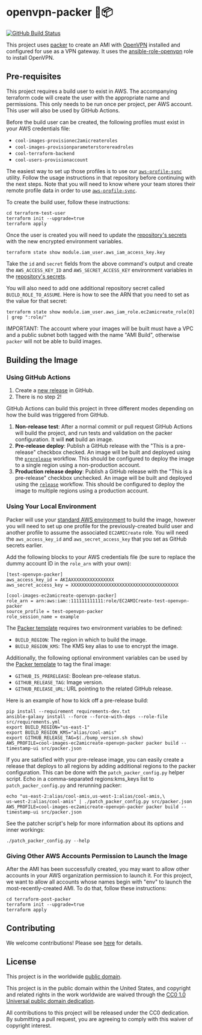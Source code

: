 # openvpn-packer 🚪📦 #

[![GitHub Build Status](https://github.com/cisagov/openvpn-packer/workflows/build/badge.svg)](https://github.com/cisagov/openvpn-packer/actions)

This project uses [packer](https://packer.io)
to create an AMI with [OpenVPN](https://openvpn.net)
installed and configured for use as a VPN gateway.
It uses the
[ansible-role-openvpn](https://github.com/cisagov/ansible-role-openvpn)
role to install OpenVPN.

## Pre-requisites ##

This project requires a build user to exist in AWS.  The accompanying terraform
code will create the user with the appropriate name and permissions.  This only
needs to be run once per project, per AWS account.  This user will also be used by
GitHub Actions.

Before the build user can be created, the following profiles must exist in
your AWS credentials file:

* `cool-images-provisionec2amicreateroles`
* `cool-images-provisionparameterstorereadroles`
* `cool-terraform-backend`
* `cool-users-provisionaccount`

The easiest way to set up those profiles is to use our
[`aws-profile-sync`](https://github.com/cisagov/aws-profile-sync) utility.
Follow the usage instructions in that repository before continuing with the
next steps.  Note that you will need to know where your team stores their
remote profile data in order to use
[`aws-profile-sync`](https://github.com/cisagov/aws-profile-sync).

To create the build user, follow these instructions:

```console
cd terraform-test-user
terraform init --upgrade=true
terraform apply
```

Once the user is created you will need to update the
[repository's secrets](https://github.com/cisagov/openvpn-packer/settings/secrets)
with the new encrypted environment variables.

```console
terraform state show module.iam_user.aws_iam_access_key.key
```

Take the `id` and `secret` fields from the above command's output and create the
`AWS_ACCESS_KEY_ID` and `AWS_SECRET_ACCESS_KEY` environment variables in the
[repository's secrets](https://github.com/cisagov/openvpn-packer/settings/secrets).

You will also need to add one additional repository secret called
`BUILD_ROLE_TO_ASSUME`.  Here is how to see the ARN that you need to set
as the value for that secret:

```console
terraform state show module.iam_user.aws_iam_role.ec2amicreate_role[0] | grep ":role/"
```

IMPORTANT: The account where your images will be built must have a VPC and
a public subnet both tagged with the name "AMI Build", otherwise `packer`
will not be able to build images.

## Building the Image ##

### Using GitHub Actions ###

1. Create a [new release](https://help.github.com/en/articles/creating-releases)
   in GitHub.
1. There is no step 2!

GitHub Actions can build this project in three different modes depending on
how the build was triggered from GitHub.

1. **Non-release test**: After a normal commit or pull request GitHub Actions
   will build the project, and run tests and validation on the
   packer configuration.  It will __not__ build an image.
1. **Pre-release deploy**: Publish a GitHub release
   with the "This is a pre-release" checkbox checked.  An image will be built
   and deployed using the [`prerelease`](.github/workflows/prerelease.yml)
   workflow.  This should be configured to deploy the image to a single region
   using a non-production account.
1. **Production release deploy**: Publish a GitHub release with
   the "This is a pre-release" checkbox unchecked.  An image will be built
   and deployed using the [`release`](.github/workflows/release.yml)
   workflow.  This should be configured to deploy the image to multiple regions
   using a production account.

### Using Your Local Environment ###

Packer will use your
[standard AWS environment](https://docs.aws.amazon.com/cli/latest/userguide/cli-configure-envvars.html)
to build the image, however you will need to set up one profile for the
previously-created build user and another profile to assume the associated
`EC2AMICreate` role.  You will need the `aws_access_key_id` and
`aws_secret_access_key` that you set as GitHub secrets earlier.

Add the following blocks to your AWS credentials file (be sure to replace the
dummy account ID in the `role_arn` with your own):

```console
[test-openvpn-packer]
aws_access_key_id = AKIAXXXXXXXXXXXXXXXX
aws_secret_access_key = XXXXXXXXXXXXXXXXXXXXXXXXXXXXXXXXXXXXXXXX

[cool-images-ec2amicreate-openvpn-packer]
role_arn = arn:aws:iam::111111111111:role/EC2AMICreate-test-openvpn-packer
source_profile = test-openvpn-packer
role_session_name = example
```

The [Packer template](src/packer.json) requires two environment variables to be defined:

* `BUILD_REGION`: The region in which to build the image.
* `BUILD_REGION_KMS`: The KMS key alias to use to encrypt the image.

Additionally, the following optional environment variables can be used
by the [Packer template](src/packer.json) to tag the final image:

* `GITHUB_IS_PRERELEASE`: Boolean pre-release status.
* `GITHUB_RELEASE_TAG`: Image version.
* `GITHUB_RELEASE_URL`: URL pointing to the related GitHub release.

Here is an example of how to kick off a pre-release build:

```console
pip install --requirement requirements-dev.txt
ansible-galaxy install --force --force-with-deps --role-file src/requirements.yml
export BUILD_REGION="us-east-1"
export BUILD_REGION_KMS="alias/cool-amis"
export GITHUB_RELEASE_TAG=$(./bump_version.sh show)
AWS_PROFILE=cool-images-ec2amicreate-openvpn-packer packer build --timestamp-ui src/packer.json
```

If you are satisfied with your pre-release image, you can easily create a release
that deploys to all regions by adding additional regions to the packer configuration.
This can be done with the `patch_packer_config.py` helper script.
Echo in a comma-separated regions:kms_keys list to `patch_packer_config.py`
and rerunning packer:

```console
echo "us-east-2:alias/cool-amis,us-west-1:alias/cool-amis,\
us-west-2:alias/cool-amis" | ./patch_packer_config.py src/packer.json
AWS_PROFILE=cool-images-ec2amicreate-openvpn-packer packer build --timestamp-ui src/packer.json
```

See the patcher script's help for more information about its options and
inner workings:

```console
./patch_packer_config.py --help
```

### Giving Other AWS Accounts Permission to Launch the Image ###

After the AMI has been successfully created, you may want to allow other
accounts in your AWS organization permission to launch it.  For this project,
we want to allow all accounts whose names begin with "env" to launch the
most-recently-created AMI.  To do that, follow these instructions:

```console
cd terraform-post-packer
terraform init --upgrade=true
terraform apply
```

## Contributing ##

We welcome contributions!  Please see [here](CONTRIBUTING.md) for
details.

## License ##

This project is in the worldwide [public domain](LICENSE).

This project is in the public domain within the United States, and
copyright and related rights in the work worldwide are waived through
the [CC0 1.0 Universal public domain
dedication](https://creativecommons.org/publicdomain/zero/1.0/).

All contributions to this project will be released under the CC0
dedication. By submitting a pull request, you are agreeing to comply
with this waiver of copyright interest.
